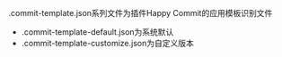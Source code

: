 .commit-template.json系列文件为插件Happy Commit的应用模板识别文件
- .commit-template-default.json为系统默认
- .commit-template-customize.json为自定义版本
